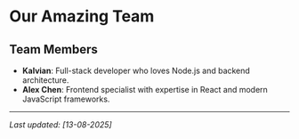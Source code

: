 # Our Amazing Team

## Team Members

- **Kalvian**: Full-stack developer who loves Node.js and backend architecture.
- **Alex Chen**: Frontend specialist with expertise in React and modern JavaScript frameworks.

---

_Last updated: [13-08-2025]_
